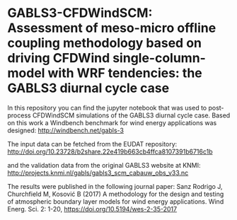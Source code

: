 # GABLS3-CFDWindSCM: Assessment of meso-micro offline coupling methodology based on driving CFDWind single-column-model with WRF tendencies: the GABLS3 diurnal cycle case

In this repository you can find the jupyter notebook that was used to post-process CFDWindSCM simulations of the GABLS3 diurnal cycle case. Based on this work a Windbench benchmark for wind energy applications was designed: 
http://windbench.net/gabls-3 

The input data can be fetched from the EUDAT repository: 
http://doi.org/10.23728/b2share.22e419b663cb4ffca8107391b6716c1b 

and the validation data from the original GABLS3 website at KNMI:
http://projects.knmi.nl/gabls/gabls3_scm_cabauw_obs_v33.nc

The results were published in the following journal paper: 
Sanz Rodrigo J, Churchfield M, Kosović B (2017) A methodology for the design and testing of atmospheric boundary layer models for wind energy applications. Wind Energ. Sci. 2: 1-20, https://doi.org/10.5194/wes-2-35-2017



